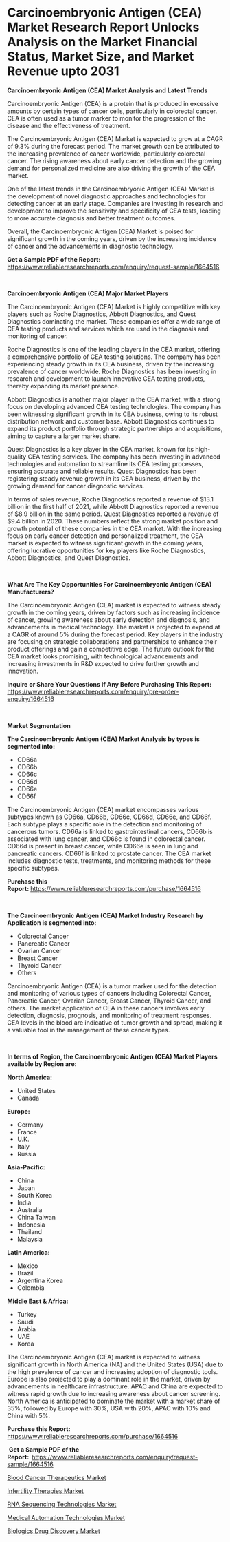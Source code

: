 <p><h1>Carcinoembryonic Antigen (CEA) Market Research Report Unlocks Analysis on the Market Financial Status, Market Size, and Market Revenue upto 2031</h1></p><p><strong>Carcinoembryonic Antigen (CEA) Market Analysis and Latest Trends</strong></p>
<p><p>Carcinoembryonic Antigen (CEA) is a protein that is produced in excessive amounts by certain types of cancer cells, particularly in colorectal cancer. CEA is often used as a tumor marker to monitor the progression of the disease and the effectiveness of treatment.</p><p>The Carcinoembryonic Antigen (CEA) Market is expected to grow at a CAGR of 9.3% during the forecast period. The market growth can be attributed to the increasing prevalence of cancer worldwide, particularly colorectal cancer. The rising awareness about early cancer detection and the growing demand for personalized medicine are also driving the growth of the CEA market.</p><p>One of the latest trends in the Carcinoembryonic Antigen (CEA) Market is the development of novel diagnostic approaches and technologies for detecting cancer at an early stage. Companies are investing in research and development to improve the sensitivity and specificity of CEA tests, leading to more accurate diagnosis and better treatment outcomes.</p><p>Overall, the Carcinoembryonic Antigen (CEA) Market is poised for significant growth in the coming years, driven by the increasing incidence of cancer and the advancements in diagnostic technology.</p></p>
<p><strong>Get a Sample PDF of the Report:&nbsp;</strong> <a href="https://www.reliableresearchreports.com/enquiry/request-sample/1664516">https://www.reliableresearchreports.com/enquiry/request-sample/1664516</a></p>
<p>&nbsp;</p>
<p><strong>Carcinoembryonic Antigen (CEA) Major Market Players</strong></p>
<p><p>The Carcinoembryonic Antigen (CEA) Market is highly competitive with key players such as Roche Diagnostics, Abbott Diagnostics, and Quest Diagnostics dominating the market. These companies offer a wide range of CEA testing products and services which are used in the diagnosis and monitoring of cancer.</p><p>Roche Diagnostics is one of the leading players in the CEA market, offering a comprehensive portfolio of CEA testing solutions. The company has been experiencing steady growth in its CEA business, driven by the increasing prevalence of cancer worldwide. Roche Diagnostics has been investing in research and development to launch innovative CEA testing products, thereby expanding its market presence.</p><p>Abbott Diagnostics is another major player in the CEA market, with a strong focus on developing advanced CEA testing technologies. The company has been witnessing significant growth in its CEA business, owing to its robust distribution network and customer base. Abbott Diagnostics continues to expand its product portfolio through strategic partnerships and acquisitions, aiming to capture a larger market share.</p><p>Quest Diagnostics is a key player in the CEA market, known for its high-quality CEA testing services. The company has been investing in advanced technologies and automation to streamline its CEA testing processes, ensuring accurate and reliable results. Quest Diagnostics has been registering steady revenue growth in its CEA business, driven by the growing demand for cancer diagnostic services.</p><p>In terms of sales revenue, Roche Diagnostics reported a revenue of $13.1 billion in the first half of 2021, while Abbott Diagnostics reported a revenue of $8.9 billion in the same period. Quest Diagnostics reported a revenue of $9.4 billion in 2020. These numbers reflect the strong market position and growth potential of these companies in the CEA market. With the increasing focus on early cancer detection and personalized treatment, the CEA market is expected to witness significant growth in the coming years, offering lucrative opportunities for key players like Roche Diagnostics, Abbott Diagnostics, and Quest Diagnostics.</p></p>
<p>&nbsp;</p>
<p><strong>What Are The Key Opportunities For Carcinoembryonic Antigen (CEA) Manufacturers?</strong></p>
<p><p>The Carcinoembryonic Antigen (CEA) market is expected to witness steady growth in the coming years, driven by factors such as increasing incidence of cancer, growing awareness about early detection and diagnosis, and advancements in medical technology. The market is projected to expand at a CAGR of around 5% during the forecast period. Key players in the industry are focusing on strategic collaborations and partnerships to enhance their product offerings and gain a competitive edge. The future outlook for the CEA market looks promising, with technological advancements and increasing investments in R&D expected to drive further growth and innovation.</p></p>
<p><strong>Inquire or Share Your Questions If Any Before Purchasing This Report:</strong> <a href="https://www.reliableresearchreports.com/enquiry/pre-order-enquiry/1664516">https://www.reliableresearchreports.com/enquiry/pre-order-enquiry/1664516</a></p>
<p>&nbsp;</p>
<p><strong>Market Segmentation</strong></p>
<p><strong>The Carcinoembryonic Antigen (CEA) Market Analysis by types is segmented into:</strong></p>
<p><ul><li>CD66a</li><li>CD66b</li><li>CD66c</li><li>CD66d</li><li>CD66e</li><li>CD66f</li></ul></p>
<p><p>The Carcinoembryonic Antigen (CEA) market encompasses various subtypes known as CD66a, CD66b, CD66c, CD66d, CD66e, and CD66f. Each subtype plays a specific role in the detection and monitoring of cancerous tumors. CD66a is linked to gastrointestinal cancers, CD66b is associated with lung cancer, and CD66c is found in colorectal cancer. CD66d is present in breast cancer, while CD66e is seen in lung and pancreatic cancers. CD66f is linked to prostate cancer. The CEA market includes diagnostic tests, treatments, and monitoring methods for these specific subtypes.</p></p>
<p><strong>Purchase this Report:&nbsp;</strong><a href="https://www.reliableresearchreports.com/purchase/1664516">https://www.reliableresearchreports.com/purchase/1664516</a></p>
<p>&nbsp;</p>
<p><strong>The Carcinoembryonic Antigen (CEA) Market Industry Research by Application is segmented into:</strong></p>
<p><ul><li>Colorectal Cancer</li><li>Pancreatic Cancer</li><li>Ovarian Cancer</li><li>Breast Cancer</li><li>Thyroid Cancer</li><li>Others</li></ul></p>
<p><p>Carcinoembryonic Antigen (CEA) is a tumor marker used for the detection and monitoring of various types of cancers including Colorectal Cancer, Pancreatic Cancer, Ovarian Cancer, Breast Cancer, Thyroid Cancer, and others. The market application of CEA in these cancers involves early detection, diagnosis, prognosis, and monitoring of treatment responses. CEA levels in the blood are indicative of tumor growth and spread, making it a valuable tool in the management of these cancer types.</p></p>
<p>&nbsp;</p>
<p><strong>In terms of Region, the Carcinoembryonic Antigen (CEA) Market Players available by Region are:</strong></p>
<p>
    <p> <strong> North America: </strong>
        <ul>
            <li>United States</li>
            <li>Canada</li>
        </ul>
        </p> 
    <p> <strong> Europe: </strong>
        <ul>
            <li>Germany</li>
            <li>France</li>
            <li>U.K.</li>
            <li>Italy</li>
            <li>Russia</li>
        </ul>
        </p> 
    <p> <strong> Asia-Pacific: </strong>
        <ul>
            <li>China</li>
            <li>Japan</li>
            <li>South Korea</li>
            <li>India</li>
            <li>Australia</li>
            <li>China Taiwan</li>
            <li>Indonesia</li>
            <li>Thailand</li>
            <li>Malaysia</li>
        </ul>
        </p> 
    <p> <strong> Latin America: </strong>
        <ul>
            <li>Mexico</li>
            <li>Brazil</li>
            <li>Argentina Korea</li>
            <li>Colombia</li>
        </ul>
        </p> 
    <p> <strong> Middle East & Africa: </strong>
        <ul>
            <li>Turkey</li>
            <li>Saudi</li>
            <li>Arabia</li>
            <li>UAE</li>
            <li>Korea</li>
        </ul>
    </p>
    </p>
<p><p>The Carcinoembryonic Antigen (CEA) market is expected to witness significant growth in North America (NA) and the United States (USA) due to the high prevalence of cancer and increasing adoption of diagnostic tools. Europe is also projected to play a dominant role in the market, driven by advancements in healthcare infrastructure. APAC and China are expected to witness rapid growth due to increasing awareness about cancer screening. North America is anticipated to dominate the market with a market share of 35%, followed by Europe with 30%, USA with 20%, APAC with 10% and China with 5%.</p></p>
<p><strong>Purchase this Report: </strong><a href="https://www.reliableresearchreports.com/purchase/1664516">https://www.reliableresearchreports.com/purchase/1664516</a></p>
<p>&nbsp;<strong>Get a Sample PDF of the Report:&nbsp;&nbsp;</strong><a href="https://www.reliableresearchreports.com/enquiry/request-sample/1664516">https://www.reliableresearchreports.com/enquiry/request-sample/1664516</a></p>
<p><strong></strong></p>
<p><p><a href="https://medium.com/@deirdredavies67/blood-cancer-therapeutics-nbsp-market-focuses-on-market-share-size-and-projected-forecast-till-d99aa03017c8">Blood Cancer Therapeutics Market</a></p><p><a href="https://medium.com/@deirdredavies67/infertility-therapies-market-outlook-industry-overview-and-forecast-2024-to-2031-167e581abdcd">Infertility Therapies Market</a></p><p><a href="https://medium.com/@seanhunt765/analyzing-rna-sequencing-technologies-market-global-industry-perspective-and-forecast-2024-to-7d71c749911a">RNA Sequencing Technologies Market</a></p><p><a href="https://medium.com/@deirdredavies67/medical-automation-technologies-market-report-reveals-the-latest-trends-and-growth-opportunities-of-2442d84a79a0">Medical Automation Technologies Market</a></p><p><a href="https://medium.com/@sainreportprime/biologics-drug-discovery-market-insight-market-trends-growth-forecasted-from-2024-to-2031-d5aedece83a7">Biologics Drug Discovery Market</a></p></p>